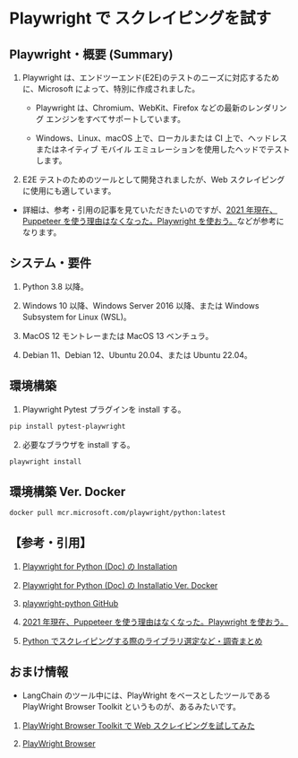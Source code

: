 # Playwright で スクレイピングを試す

## Playwright・概要 (Summary)

1. Playwright は、エンドツーエンド(E2E)のテストのニーズに対応するために、Microsoft によって、特別に作成されました。

   - Playwright は、Chromium、WebKit、Firefox などの最新のレンダリング エンジンをすべてサポートしています。

   - Windows、Linux、macOS 上で、ローカルまたは CI 上で、ヘッドレスまたはネイティブ モバイル エミュレーションを使用したヘッドでテストします。

2. E2E テストのためのツールとして開発されましたが、Web スクレイピングに使用にも適しています。

- 詳細は、参考・引用の記事を見ていただきたいのですが、[2021 年現在、Puppeteer を使う理由はなくなった。Playwright を使おう。](https://zenn.dev/yusukeiwaki/articles/db1cd8d7aa87ed)などが参考になります。

## システム・要件

1. Python 3.8 以降。

2. Windows 10 以降、Windows Server 2016 以降、または Windows Subsystem for Linux (WSL)。

3. MacOS 12 モントレーまたは MacOS 13 ベンチュラ。

4. Debian 11、Debian 12、Ubuntu 20.04、または Ubuntu 22.04。

## 環境構築

1. Playwright Pytest プラグインを install する。

```bash
pip install pytest-playwright
```

2. 必要なブラウザを install する。

```bash
playwright install
```

## 環境構築 Ver. Docker

```bash
docker pull mcr.microsoft.com/playwright/python:latest
```

## 【参考・引用】

1. [Playwright for Python (Doc) の Installation](https://playwright.dev/python/docs/intro#installing-playwright)

2. [Playwright for Python (Doc) の Installatio Ver. Docker](https://playwright.dev/python/docs/docker)

3. [playwright-python GitHub](https://github.com/microsoft/playwright-python)

4. [2021 年現在、Puppeteer を使う理由はなくなった。Playwright を使おう。](https://zenn.dev/yusukeiwaki/articles/db1cd8d7aa87ed)

5. [Python でスクレイピングする際のライブラリ選定など・調査まとめ](https://zenn.dev/manase/scraps/944f0f7a703e52)

## おまけ情報

- LangChain のツール中には、PlayWright をベースとしたツールである PlayWright Browser Toolkit というものが、あるみたいです。

1. [PlayWright Browser Toolkit で Web スクレイピングを試してみた](https://www.keywalker.co.jp/blog/playwright-browser-toolkit_web-scraping.html)

2. [PlayWright Browser](https://python.langchain.com/docs/integrations/toolkits/playwright)
